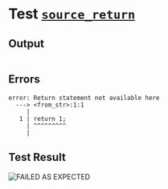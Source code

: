 # Test [`source_return`](../doc/tests/statement_usage.md#L54)

## Output

```,plain
```

## Errors

```,plain
error: Return statement not available here
  ---> <from_str>:1:1
     |
   1 | return 1;
     | ^^^^^^^^^
     |
```

## Test Result

![FAILED AS EXPECTED](../doc/tests/.test/source_return.png)
